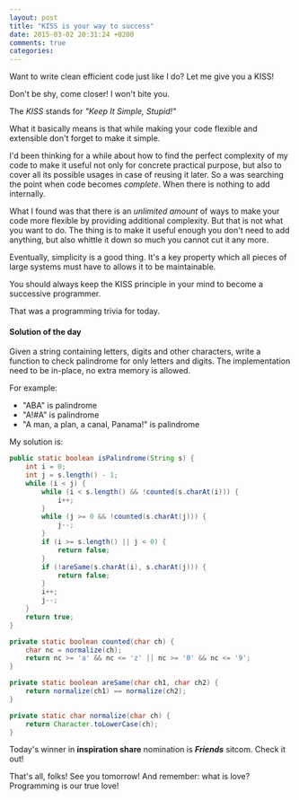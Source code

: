 ```yaml
---
layout: post
title: "KISS is your way to success"
date: 2015-03-02 20:31:24 +0200
comments: true
categories: 
---
```


Want to write clean efficient code just like I do? Let me give you a KISS!

Don't be shy, come closer! I won't bite you.

The *KISS* stands for *"Keep It Simple, Stupid!"*

What it basically means is that while making your code flexible and extensible don't forget to make it simple.  

I'd been thinking for a while about how to find the perfect complexity of my code to make it useful not only for concrete practical purpose, but also to cover all its possible usages in case of reusing it later. So a was searching the point when code becomes *complete*. When there is nothing to add internally.

What I found was that there is an *unlimited amount* of ways to make your code more flexible by providing additional complexity. But that is not what you want to do. The thing is to make it useful enough you don't need to add anything, but also whittle it down so much you cannot cut it any more.
 
Eventually, simplicity is a good thing. It's a key property which all pieces of large systems must have to allows it to be maintainable.

You should always keep the KISS principle in your mind to become a successive programmer.

That was a programming trivia for today.

#### Solution of the day

Given a string containing letters, digits and other characters, write a function to check palindrome for only letters and digits. The implementation need to be in-place, no extra memory is allowed. 

For example:  

* "ABA" is palindrome 
* "A!#A" is palindrome 
* "A man, a plan, a canal, Panama!" is palindrome

My solution is:

``` java
public static boolean isPalindrome(String s) {
    int i = 0;
    int j = s.length() - 1;
    while (i < j) {
        while (i < s.length() && !counted(s.charAt(i))) {
            i++;
        }
        while (j >= 0 && !counted(s.charAt(j))) {
            j--;
        }
        if (i >= s.length() || j < 0) {
            return false;
        }
        if (!areSame(s.charAt(i), s.charAt(j))) {
            return false;
        }
        i++;
        j--;
    }
    return true;
}

private static boolean counted(char ch) {
    char nc = normalize(ch);
    return nc >= 'a' && nc <= 'z' || nc >= '0' && nc <= '9';
}

private static boolean areSame(char ch1, char ch2) {
    return normalize(ch1) == normalize(ch2);
}

private static char normalize(char ch) {
    return Character.toLowerCase(ch);
}
```

Today's winner in **inspiration share** nomination is ***Friends*** sitcom. Check it out!

That's all, folks! See you tomorrow! And remember: what is love? Programming is our true love!
